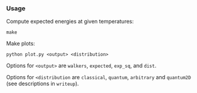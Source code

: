 ### Usage

Compute expected energies at given temperatures:

	make

Make plots:

	python plot.py <output> <distribution>

Options for `<output>` are `walkers`, `expected`, `exp_sq`, and `dist`.

Options for `<distribution` are `classical`, `quantum`, `arbitrary` and `quantum2D` (see descriptions in `writeup`).
